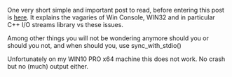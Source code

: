 One very short simple and important post to read, before entering this post is [here](http://dslweb.nwnexus.com/~ast/dload/guicon.htm). It explains the vagaries of Win Console, WIN32 and in particular C++ I/O streams library vs these issues.

Among other things you will not be wondering anymore should you or should you not, and when should you, use sync_with_stdio()

Unfortunately on my WIN10 PRO x64 machine this does not work. No crash but no (much) output either.
